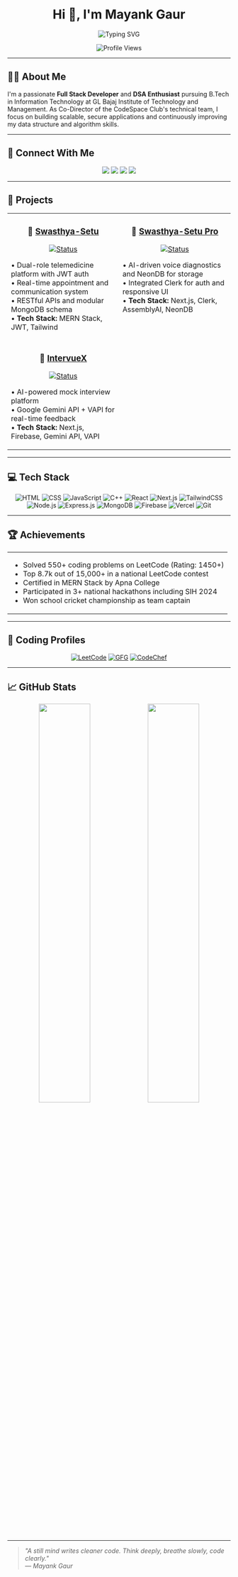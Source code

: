 <h1 align="center">Hi 👋, I'm Mayank Gaur</h1>

<div align="center">
  <img src="https://readme-typing-svg.herokuapp.com?font=Fira+Code&weight=600&size=24&pause=1000&color=0EA5E9&center=true&vCenter=true&random=false&width=500&height=60&lines=Full+Stack+MERN+Developer;DSA+Enthusiast;CodeSpace+Tech+Co-Director;550%2B+DSA+Problems+Solved;Java+Backend+Enthusiast;Python+Django+Enthusiast" alt="Typing SVG" />
</div>

<p align="center">
  <img src="https://komarev.com/ghpvc/?username=mayankgaur0405&color=blueviolet&style=for-the-badge" alt="Profile Views" />
</p>

---

## 👨‍💻 About Me

I'm a passionate **Full Stack Developer** and **DSA Enthusiast** pursuing B.Tech in Information Technology at GL Bajaj Institute of Technology and Management. As Co-Director of the CodeSpace Club's technical team, I focus on building scalable, secure applications and continuously improving my data structure and algorithm skills.

---

## 📱 Connect With Me

<div align="center">
  <a href="mailto:mayankgaur1504@gmail.com"><img src="https://img.shields.io/badge/Email-D14836?style=for-the-badge&logo=gmail&logoColor=white" /></a>
  <a href="https://www.linkedin.com/in/mayank-gaur-36b382254/"><img src="https://img.shields.io/badge/LinkedIn-0077B5?style=for-the-badge&logo=linkedin&logoColor=white" /></a>
  <a href="https://github.com/mayankgaur0405"><img src="https://img.shields.io/badge/GitHub-100000?style=for-the-badge&logo=github&logoColor=white" /></a>
  <a href="https://my-portfolio-five-ebon-31.vercel.app/"><img src="https://img.shields.io/badge/Portfolio-FF5722?style=for-the-badge&logo=todoist&logoColor=white" /></a>
</div>

---

## 🚀 Projects

<div align="center">
  <table>
    <tr>
      <td width="50%" valign="top">
        <h3 align="center">🏥 <a href="https://github.com/mayankgaur0405/Swasthya-Setu">Swasthya-Setu</a></h3>
        <p align="center">
          <a href="https://swasthya-setu.vercel.app">
            <img src="https://img.shields.io/badge/Status-Live-success?style=for-the-badge" alt="Status" />
          </a>
        </p>
        <p>
          • Dual-role telemedicine platform with JWT auth<br>
          • Real-time appointment and communication system<br>
          • RESTful APIs and modular MongoDB schema<br>
          • <b>Tech Stack:</b> MERN Stack, JWT, Tailwind
        </p>
      </td>
      <td width="50%" valign="top">
        <h3 align="center">🧠 <a href="https://github.com/mayankgaur0405/Swasthya-Setu-Pro">Swasthya-Setu Pro</a></h3>
        <p align="center">
          <a href="https://swasthya-setu-pro.vercel.app">
            <img src="https://img.shields.io/badge/Status-In_Progress-yellow?style=for-the-badge" alt="Status" />
          </a>
        </p>
        <p>
          • AI-driven voice diagnostics and NeonDB for storage<br>
          • Integrated Clerk for auth and responsive UI<br>
          • <b>Tech Stack:</b> Next.js, Clerk, AssemblyAI, NeonDB
        </p>
      </td>
    </tr>
    <tr>
      <td width="50%" valign="top">
        <h3 align="center">🎤 <a href="https://github.com/mayankgaur0405/IntervueX">IntervueX</a></h3>
        <p align="center">
          <a href="https://intervuex.vercel.app">
            <img src="https://img.shields.io/badge/Status-Prototype-orange?style=for-the-badge" alt="Status" />
          </a>
        </p>
        <p>
          • AI-powered mock interview platform<br>
          • Google Gemini API + VAPI for real-time feedback<br>
          • <b>Tech Stack:</b> Next.js, Firebase, Gemini API, VAPI
        </p>
      </td>
    </tr>
  </table>
</div>

---

## 💻 Tech Stack

<div align="center">

![HTML](https://img.shields.io/badge/HTML5-E34F26?style=for-the-badge&logo=html5&logoColor=white)
![CSS](https://img.shields.io/badge/CSS3-1572B6?style=for-the-badge&logo=css3&logoColor=white)
![JavaScript](https://img.shields.io/badge/JavaScript-F7DF1E?style=for-the-badge&logo=javascript&logoColor=black)
![C++](https://img.shields.io/badge/C++-00599C?style=for-the-badge&logo=c%2B%2B&logoColor=white)
![React](https://img.shields.io/badge/React-20232A?style=for-the-badge&logo=react&logoColor=61DAFB)
![Next.js](https://img.shields.io/badge/Next.js-000000?style=for-the-badge&logo=nextdotjs&logoColor=white)
![TailwindCSS](https://img.shields.io/badge/Tailwind_CSS-38B2AC?style=for-the-badge&logo=tailwind-css&logoColor=white)
![Node.js](https://img.shields.io/badge/Node.js-339933?style=for-the-badge&logo=nodedotjs&logoColor=white)
![Express.js](https://img.shields.io/badge/Express.js-000000?style=for-the-badge&logo=express&logoColor=white)
![MongoDB](https://img.shields.io/badge/MongoDB-4EA94B?style=for-the-badge&logo=mongodb&logoColor=white)
![Firebase](https://img.shields.io/badge/Firebase-FFCA28?style=for-the-badge&logo=firebase&logoColor=black)
![Vercel](https://img.shields.io/badge/Vercel-000000?style=for-the-badge&logo=vercel&logoColor=white)
![Git](https://img.shields.io/badge/Git-F05032?style=for-the-badge&logo=git&logoColor=white)

</div>

---

## 🏆 Achievements

<div align="center">
  <table>
    <tr>
      <td>
        <ul>
          <li>Solved 550+ coding problems on LeetCode (Rating: 1450+)</li>
          <li>Top 8.7k out of 15,000+ in a national LeetCode contest</li>
          <li>Certified in MERN Stack by Apna College</li>
          <li>Participated in 3+ national hackathons including SIH 2024</li>
          <li>Won school cricket championship as team captain</li>
        </ul>
      </td>
    </tr>
  </table>
</div>

---

## 🌟 Coding Profiles

<div align="center">

[![LeetCode](https://img.shields.io/badge/LeetCode-FFA116?style=for-the-badge&logo=LeetCode&logoColor=black)](https://leetcode.com/u/mayankgaur_8/)
[![GFG](https://img.shields.io/badge/GeeksforGeeks-298D46?style=for-the-badge&logo=geeksforgeeks&logoColor=white)](https://www.geeksforgeeks.org/user/mayankgaur0405/)
[![CodeChef](https://img.shields.io/badge/CodeChef-%23964B00.svg?style=for-the-badge&logo=CodeChef&logoColor=white)](https://www.codechef.com/users/mayankgaur0405)

</div>

---

## 📈 GitHub Stats

<div align="center">
  <img width="48%" src="https://streak-stats.demolab.com/?user=mayankgaur0405&theme=radical&hide_border=true" />
  <img width="48%" src="https://github-readme-activity-graph.vercel.app/graph?username=mayankgaur0405&bg_color=1a1b27&color=628fda&line=2fcbfe&point=ffffff&area=true&hide_border=true" />
</div>


---

> _"A still mind writes cleaner code. Think deeply, breathe slowly, code clearly."_  
> — *Mayank Gaur*




